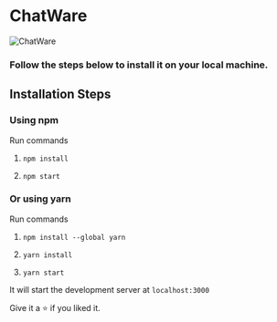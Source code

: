 # ChatWare
![ChatWare](https://user-images.githubusercontent.com/53038576/120110507-68ee6180-c18b-11eb-85d9-37acd7a653c9.png)

### Follow the steps below to install it on your local machine.

## Installation Steps

### Using npm

Run commands

1. `npm install`

2. `npm start`

### Or using yarn

Run commands

1. `npm install --global yarn`

2. `yarn install`

3. `yarn start`

It will start the development server at `localhost:3000`

Give it a ⭐ if you liked it.
